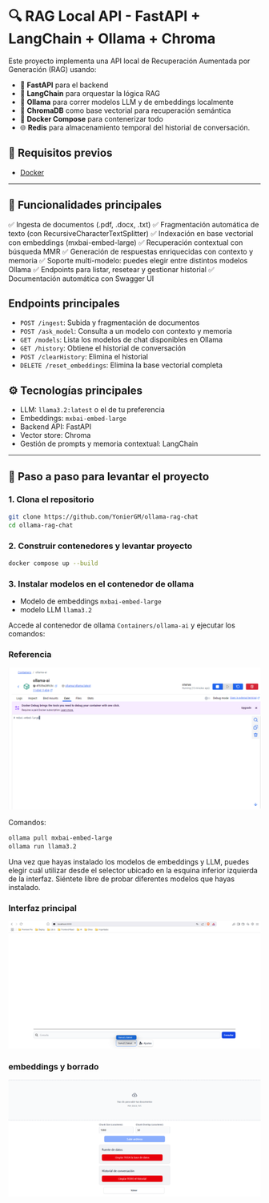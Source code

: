 # 🔍 RAG Local API - FastAPI + LangChain + Ollama + Chroma

Este proyecto implementa una API local de Recuperación Aumentada por Generación (RAG) usando:

- 🧠 **FastAPI** para el backend
- 🔗 **LangChain** para orquestar la lógica RAG
- 🦙 **Ollama** para correr modelos LLM y de embeddings localmente
- 🧠 **ChromaDB** como base vectorial para recuperación semántica
- 🐳 **Docker Compose** para contenerizar todo
- 🌐 **Redis** para almacenamiento temporal del historial de conversación.

## 🐳 Requisitos previos
- [Docker](https://www.docker.com/)
---

## 🚀 Funcionalidades principales

✅ Ingesta de documentos (.pdf, .docx, .txt)
✅ Fragmentación automática de texto (con RecursiveCharacterTextSplitter)
✅ Indexación en base vectorial con embeddings (mxbai-embed-large)
✅ Recuperación contextual con búsqueda MMR
✅ Generación de respuestas enriquecidas con contexto y memoria
✅ Soporte multi-modelo: puedes elegir entre distintos modelos Ollama
✅ Endpoints para listar, resetear y gestionar historial
✅ Documentación automática con Swagger UI

## Endpoints principales
- `POST /ingest`: Subida y fragmentación de documentos
- `POST /ask_model`: Consulta a un modelo con contexto y memoria
- `GET /models`: Lista los modelos de chat disponibles en Ollama
- `GET /history`: Obtiene el historial de conversación
- `POST /clearHistory`: Elimina el historial
- `DELETE /reset_embeddings`: Elimina la base vectorial completa

## ⚙️ Tecnologías principales

- LLM: `llama3.2:latest` o el de tu preferencia
- Embeddings: `mxbai-embed-large`
- Backend API: FastAPI
- Vector store: Chroma
- Gestión de prompts y memoria contextual: LangChain

---


## 🚀 Paso a paso para levantar el proyecto

### 1. Clona el repositorio

```bash
git clone https://github.com/YonierGM/ollama-rag-chat
cd ollama-rag-chat
```

### 2. Construir contenedores y levantar proyecto
```bash
docker compose up --build
```

### 3. Instalar modelos en el contenedor de ollama
- Modelo de embeddings `mxbai-embed-large`
- modelo LLM `llama3.2`

Accede al contenedor de ollama `Containers/ollama-ai` y ejecutar los comandos:

### Referencia
![Contenedor-ollama](images/Contenedor.png)

Comandos:
```bash
ollama pull mxbai-embed-large
ollama run llama3.2
```

Una vez que hayas instalado los modelos de embeddings y LLM, puedes elegir cuál utilizar desde el selector ubicado en la esquina inferior izquierda de la interfaz. Siéntete libre de probar diferentes modelos que hayas instalado.

### Interfaz principal
![Inicio-App](images/inicio-app.png)

### embeddings y borrado
![Configuraciones](images/Configuraciones.png)

